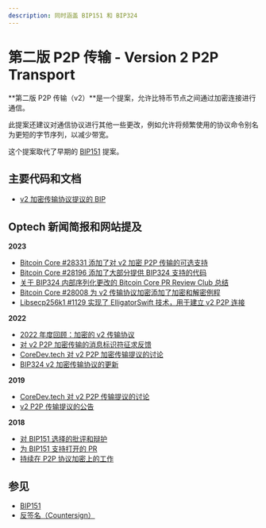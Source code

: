 ```yaml
---
description: 同时涵盖 BIP151 和 BIP324
---
```


# 第二版 P2P 传输 - Version 2 P2P Transport

**第二版 P2P 传输（v2）**是一个提案，允许比特币节点之间通过加密连接进行通信。

此提案还建议对通信协议进行其他一些更改，例如允许将频繁使用的协议命令别名为更短的字节序列，以减少带宽。

这个提案取代了早期的 [BIP151](https://github.com/bitcoin/bips/blob/master/bip-0151.mediawiki) 提案。

## 主要代码和文档

* [v2 加密传输协议提议的 BIP](https://github.com/bitcoin/bips/issues/1378)

## Optech 新闻简报和网站提及

**2023**

* [Bitcoin Core #28331 添加了对 v2 加密 P2P 传输的可选支持](https://bitcoinops.org/en/newsletters/2023/10/11/#bitcoin-core-28331)
* [Bitcoin Core #28196 添加了大部分提供 BIP324 支持的代码](https://bitcoinops.org/en/newsletters/2023/09/20/#bitcoin-core-28196)
* [关于 BIP324 内部序列化更改的 Bitcoin Core PR Review Club 总结](https://bitcoinops.org/en/newsletters/2023/09/13/#bitcoin-core-pr-review-club)
* [Bitcoin Core #28008 为 v2 传输协议加密添加了加密和解密例程](https://bitcoinops.org/en/newsletters/2023/08/16/#bitcoin-core-28008)
* [Libsecp256k1 #1129 实现了 ElligatorSwift 技术，用于建立 v2 P2P 连接](https://bitcoinops.org/en/newsletters/2023/06/28/#libsecp256k1-1129)

**2022**

* [2022 年度回顾：加密的 v2 传输协议](https://bitcoinops.org/en/newsletters/2022/12/21/#v2-transport)
* [对 v2 P2P 加密传输的消息标识符征求反馈](https://bitcoinops.org/en/newsletters/2022/11/02/#bip324-message-identifiers)
* [CoreDev.tech 对 v2 P2P 加密传输提议的讨论](https://bitcoinops.org/en/newsletters/2022/10/26/#transport-encryption)
* [BIP324 v2 加密传输协议的更新](https://bitcoinops.org/en/newsletters/2022/10/19/#bip324-update)

**2019**

* [CoreDev.tech 对 v2 P2P 传输提议的讨论](https://bitcoinops.org/en/newsletters/2019/06/12/#v2-p2p)
* [v2 P2P 传输提议的公告](https://bitcoinops.org/en/newsletters/2019/03/26/#version-2-p2p-transport-proposal)

**2018**

* [对 BIP151 选择的批评和辩护](https://bitcoinops.org/en/newsletters/2018/09/11/#bip151-discussion)
* [为 BIP151 支持打开的 PR](https://bitcoinops.org/en/newsletters/2018/08/28/#pr-opened-for-initial-bip151-support)
* [持续在 P2P 协议加密上的工作](https://bitcoinops.org/en/newsletters/2018/08/21/#p2p-protocol-encryption)

## 参见

* [BIP151](https://github.com/bitcoin/bips/blob/master/bip-0151.mediawiki)
* [反签名（Countersign）](https://bitcoinops.org/en/topics/countersign/)
